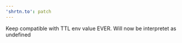 ```yaml
---
'shrtn.to': patch
---
```


Keep compatible with TTL env value EVER. Will now be interpretet as undefined
